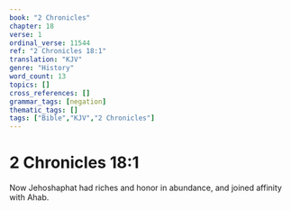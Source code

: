 ```yaml
---
book: "2 Chronicles"
chapter: 18
verse: 1
ordinal_verse: 11544
ref: "2 Chronicles 18:1"
translation: "KJV"
genre: "History"
word_count: 13
topics: []
cross_references: []
grammar_tags: [negation]
thematic_tags: []
tags: ["Bible","KJV","2 Chronicles"]
---
```


# 2 Chronicles 18:1

Now Jehoshaphat had riches and honor in abundance, and joined affinity with Ahab.
